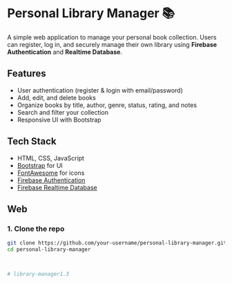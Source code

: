﻿# Personal Library Manager 📚

A simple web application to manage your personal book collection. Users can register, log in, and securely manage their own library using **Firebase Authentication** and **Realtime Database**.

## Features
-  User authentication (register & login with email/password)
-  Add, edit, and delete books
-  Organize books by title, author, genre, status, rating, and notes
-  Search and filter your collection
-  Responsive UI with Bootstrap

## Tech Stack
- HTML, CSS, JavaScript
- [Bootstrap](https://getbootstrap.com/) for UI
- [FontAwesome](https://fontawesome.com/) for icons
- [Firebase Authentication](https://firebase.google.com/docs/auth)
- [Firebase Realtime Database](https://firebase.google.com/docs/database)

## Web


### 1. Clone the repo
```bash
git clone https://github.com/your-username/personal-library-manager.git
cd personal-library-manager



# library-manager1.3




